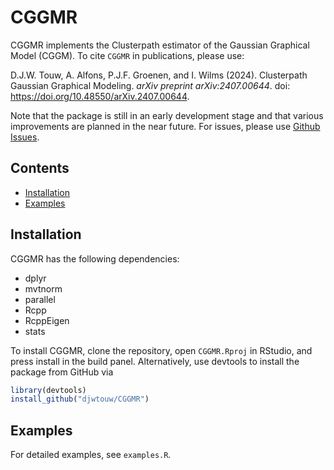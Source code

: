 # CGGMR

CGGMR implements the Clusterpath estimator of the Gaussian Graphical Model (CGGM). To cite `CGGMR` in publications, please use:

D.J.W. Touw, A. Alfons, P.J.F. Groenen, and I. Wilms (2024). Clusterpath Gaussian Graphical Modeling. _arXiv preprint arXiv:2407.00644_. doi: https://doi.org/10.48550/arXiv.2407.00644.

Note that the package is still in an early development stage and that various improvements are planned in the near future. For issues, please use [Github Issues](https://github.com/djwtouw/CGGMR/issues).

## Contents
- [Installation](#installation)
- [Examples](#examples)

## Installation
CGGMR has the following dependencies:
- dplyr
- mvtnorm
- parallel
- Rcpp
- RcppEigen
- stats

To install CGGMR, clone the repository, open `CGGMR.Rproj` in RStudio, and press install in the build panel. Alternatively, use devtools to install the package from GitHub via
```R
library(devtools)
install_github("djwtouw/CGGMR")
```

## Examples
For detailed examples, see `examples.R`.
